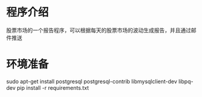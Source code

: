 # 程序介绍
股票市场的一个报告程序，可以根据每天的股票市场的波动生成报告，并且通过邮件推送

# 环境准备
sudo apt-get install postgresql postgresql-contrib libmysqlclient-dev libpq-dev
pip install -r requirements.txt


